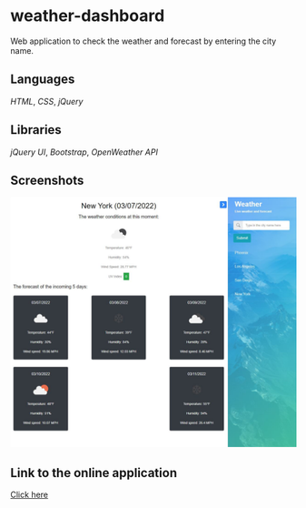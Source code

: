 # weather-dashboard
Web application to check the weather and forecast by entering the city name.
## Languages
_HTML_, _CSS_, *jQuery*
## Libraries
_jQuery UI_, _Bootstrap_, _OpenWeather API_
## Screenshots
![screenshot](./assets/images/screenshot.JPG)
## Link to the online application
[Click here](https://hlachaal.github.io/weather-dashboard/)
